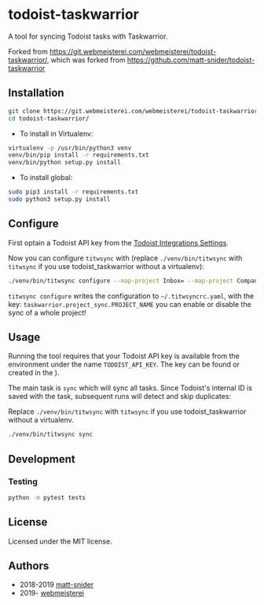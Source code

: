 # todoist-taskwarrior

A tool for syncing Todoist tasks with Taskwarrior.

Forked from https://git.webmeisterei.com/webmeisterei/todoist-taskwarrior/, which was forked from https://github.com/matt-snider/todoist-taskwarrior

## Installation

```bash
git clone https://git.webmeisterei.com/webmeisterei/todoist-taskwarrior.git
cd todoist-taskwarrior/
```

- To install in Virtualenv:

```bash
virtualenv -p /usr/bin/python3 venv
venv/bin/pip install -r requirements.txt
venv/bin/python setup.py install
```

- To install global:

```bash
sudo pip3 install -r requirements.txt
sudo python3 setup.py install
```

## Configure

First optain a Todoist API key from the [Todoist Integrations Settings](https://todoist.com/prefs/integrations).

Now you can configure `titwsync` with (replace `./venv/bin/titwsync` with `titwsync` if you use todoist_taskwarrior without a virtualenv):

```sh
./venv/bin/titwsync configure --map-project Inbox= --map-project Company=work --map-project Company.SubProject=work.subproject --map-tag books=reading <TODOIST_API_KEY>
```

`titwsync configure` writes the configuration to `~/.titwsyncrc.yaml`, with the key: `taskwarrior.project_sync.PROJECT_NAME` you can enable or disable the sync of a whole project!

## Usage

Running the tool requires that your Todoist API key is available from the
environment under the name `TODOIST_API_KEY`. The key can be found or created in
the ).

The main task is `sync` which will sync all tasks. Since Todoist's internal
ID is saved with the task, subsequent runs will detect and skip duplicates:

Replace `./venv/bin/titwsync` with `titwsync` if you use todoist_taskwarrior without a virtualenv.

```sh
./venv/bin/titwsync sync
```

## Development

### Testing

```sh
python -m pytest tests
```

## License

Licensed under the MIT license.

## Authors

- 2018-2019 [matt-snider](https://github.com/matt-snider/todoist-taskwarrior)
- 2019- [webmeisterei](https://git.webmeisterei.com/webmeisterei/todoist-taskwarrior)
